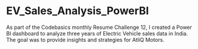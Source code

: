 # EV_Sales_Analysis_PowerBI
As part of the Codebasics monthly Resume Challenge 12, I created a Power BI dashboard to analyze three years of Electric Vehicle sales data in India. The goal was to provide insights and strategies for AtliQ Motors.
